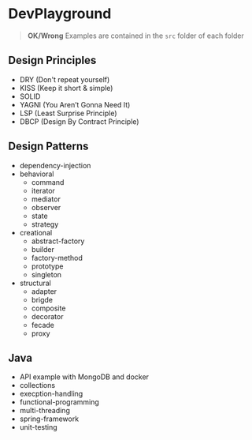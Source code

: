 # DevPlayground

> **OK/Wrong** Examples are contained in the `src` folder of each folder

## Design Principles
- DRY (Don't repeat yourself)
- KISS (Keep it short & simple)
- SOLID
- YAGNI (You Aren’t Gonna Need It)
- LSP (Least Surprise Principle)
- DBCP (Design By Contract Principle)

## Design Patterns
- dependency-injection
- behavioral
    - command
    - iterator
    - mediator
    - observer
    - state
    - strategy
- creational
    - abstract-factory
    - builder
    - factory-method
    - prototype
    - singleton
- structural
    - adapter
    - brigde
    - composite
    - decorator
    - fecade
    - proxy

## Java
- API example with MongoDB and docker
- collections
- execption-handling
- functional-programming
- multi-threading
- spring-framework
- unit-testing
